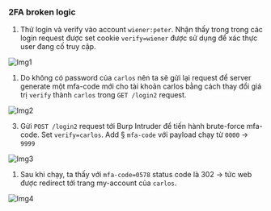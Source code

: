 ### 2FA broken logic

1. Thử login và verify vào account ``wiener:peter``. Nhận thấy trong trong các login request được set cookie ``verify=wiener`` được sử dụng để xác thực  user đang cố truy cập.

![Img1](\assets/../img/set-cookieverify.png)

1. Do không có password của ``carlos`` nên ta sẽ gửi lại request để server generate một mfa-code mới cho tài khoản carlos bằng cách thay đổi giá trị ``verify``  thành ``carlos``  trong `GET /login2`  request.

 ![Img2](\assets/../img/request_new_mfa_code.png)

3. Gửi  `POST /login2`  request tới Burp Intruder để tiến hành brute-force mfa-code. Set ``verify=carlos``. Add § ``mfa-code`` với payload chạy từ ``0000`` -> ``9999``

![Img3](\assets/../img/payload.png)

1. Sau khi chạy, ta thấy với ``mfa-code=0578`` status code là 302 -> tức web được redirect tới trang my-account của ``carlos``. 
 
 ![Img4](\assets/../img/done.png)